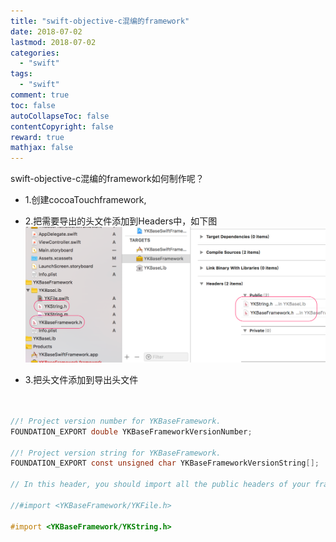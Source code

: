 ```yaml
---
title: "swift-objective-c混编的framework"
date: 2018-07-02
lastmod: 2018-07-02
categories:
  - "swift"
tags:
  - "swift"
comment: true
toc: false
autoCollapseToc: false
contentCopyright: false
reward: true
mathjax: false
---
```


swift-objective-c混编的framework如何制作呢？

* 1.创建cocoaTouchframework,
* 2.把需要导出的头文件添加到Headers中，如下图
![image](/images/post/2018-07-02-swift-objective-chun-bian-de-framework/overview.png) 

* 3.把头文件添加到导出头文件

```objective-c


//! Project version number for YKBaseFramework.
FOUNDATION_EXPORT double YKBaseFrameworkVersionNumber;

//! Project version string for YKBaseFramework.
FOUNDATION_EXPORT const unsigned char YKBaseFrameworkVersionString[];

// In this header, you should import all the public headers of your framework using statements like #import <YKBaseFramework/PublicHeader.h>

//#import <YKBaseFramework/YKFile.h>

#import <YKBaseFramework/YKString.h>
```